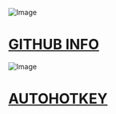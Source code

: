 
![Image](http://www.iconninja.com/files/631/349/303/logo-connection-network-social-github-icon.png)
# [GITHUB INFO](https://pauljohnsgit.github.io/GitHub-Info/)

![Image](https://pbs.twimg.com/profile_images/1401832717/ahk_400x400.png)
# [AUTOHOTKEY](https://pauljohnsgit.github.io/AutoHotKey/)

